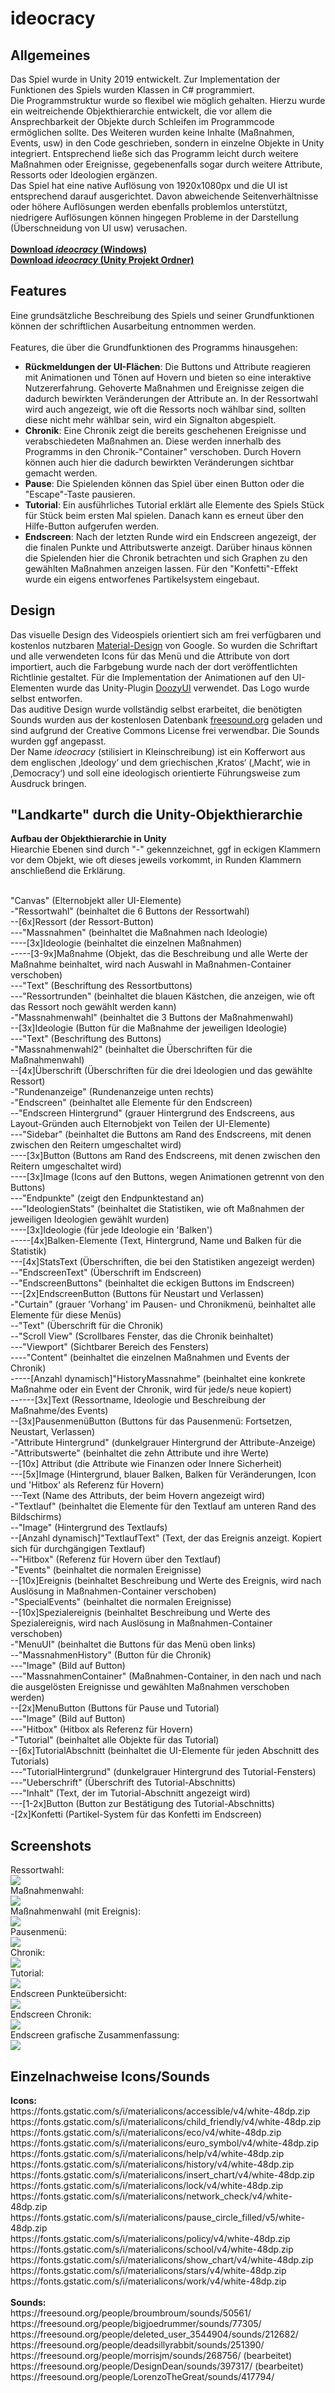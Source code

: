 # ideocracy <br>
<h2>Allgemeines</h2>
Das Spiel wurde in Unity 2019 entwickelt. Zur Implementation der Funktionen des Spiels wurden Klassen in C# programmiert. <br>
Die Programmstruktur wurde so flexibel wie möglich gehalten. Hierzu wurde ein weitreichende Objekthierarchie entwickelt, die vor allem die Ansprechbarkeit der Objekte durch Schleifen im Programmcode ermöglichen sollte. Des Weiteren wurden keine Inhalte (Maßnahmen, Events, usw) in den Code geschrieben, sondern in einzelne Objekte in Unity integriert. Entsprechend ließe sich das Programm leicht durch weitere Maßnahmen oder Ereignisse, gegebenenfalls sogar durch weitere Attribute, Ressorts oder Ideologien ergänzen.<br>
Das Spiel hat eine native Auflösung von 1920x1080px und die UI ist entsprechend darauf ausgerichtet. Davon abweichende Seitenverhältnisse oder höhere Auflösungen werden ebenfalls problemlos unterstützt, niedrigere Auflösungen können hingegen Probleme in der Darstellung (Überschneidung von UI usw) verusachen.<br><br>
<a href="https://drive.google.com/file/d/10AIamgU4ca_0ijvNDi37aPWNxRKB16da/view?usp=sharing"><b>Download <i>ideocracy</i> (Windows)</b></a><br>
<a href="https://drive.google.com/file/d/1rLlv_Xam0cR9A2hHixgLSfFUpHgnnQv0/view?usp=sharing"><b>Download <i>ideocracy</i> (Unity Projekt Ordner)</b></a><br>
<h2>Features</h2>
Eine grundsätzliche Beschreibung des Spiels und seiner Grundfunktionen können der schriftlichen Ausarbeitung entnommen werden.<br><br>
Features, die über die Grundfunktionen des Programms hinausgehen:
<ul>
<li><b>Rückmeldungen der UI-Flächen</b>: Die Buttons und Attribute reagieren mit Animationen und Tönen auf Hovern und bieten so eine interaktive Nutzererfahrung. Gehoverte Maßnahmen und Ereignisse zeigen die dadurch bewirkten Veränderungen der Attribute an. In der Ressortwahl wird auch angezeigt, wie oft die Ressorts noch wählbar sind, sollten diese nicht mehr wählbar sein, wird ein Signalton abgespielt.</li>
<li><b>Chronik</b>: Eine Chronik zeigt die bereits geschehenen Ereignisse und verabschiedeten Maßnahmen an. Diese werden innerhalb des Programms in den Chronik-"Container" verschoben. Durch Hovern können auch hier die dadurch bewirkten Veränderungen sichtbar gemacht werden.</li>
<li><b>Pause</b>: Die Spielenden können das Spiel über einen Button oder die "Escape"-Taste pausieren.</li>
<li><b>Tutorial</b>: Ein ausführliches Tutorial erklärt alle Elemente des Spiels Stück für Stück beim ersten Mal spielen. Danach kann es erneut über den Hilfe-Button aufgerufen werden.</li>
<li><b>Endscreen</b>: Nach der letzten Runde wird ein Endscreen angezeigt, der die finalen Punkte und Attributswerte anzeigt. Darüber hinaus können die Spielenden hier die Chronik betrachten und sich Graphen zu den gewählten Maßnahmen anzeigen lassen. Für den "Konfetti"-Effekt wurde ein eigens entworfenes Partikelsystem eingebaut.</li>
</ul>
<h2>Design</h2>
Das visuelle Design des Videospiels orientiert sich am frei verfügbaren und kostenlos nutzbaren <a href="https://www.material.io">Material-Design</a> von Google. So wurden die Schriftart und alle verwendeten Icons für das Menü und die Attribute von dort importiert, auch die Farbgebung wurde nach der dort veröffentlichten Richtlinie gestaltet. Für die Implementation der Animationen auf den UI-Elementen wurde das Unity-Plugin <a href="https://assetstore.unity.com/packages/tools/gui/doozyui-complete-ui-management-system-138361">DoozyUI</a> verwendet. Das Logo wurde selbst entworfen.<br>
Das auditive Design wurde vollständig selbst erarbeitet, die benötigten Sounds wurden aus der kostenlosen Datenbank <a href="https://www.freesound.org">freesound.org</a> geladen und sind aufgrund der Creative Commons License frei verwendbar. Die Sounds wurden ggf angepasst.<br>
Der Name <i>ideocracy</i> (stilisiert in Kleinschreibung) ist ein Kofferwort aus dem englischen ‚Ideology‘ und dem griechischen ‚Kratos‘ (‚Macht‘, wie in ‚Democracy‘) und soll eine ideologisch orientierte Führungsweise zum Ausdruck bringen.<br>
<h2>"Landkarte" durch die Unity-Objekthierarchie</h2>
<b>Aufbau der Objekthierarchie in Unity</b><br>
Hiearchie Ebenen sind durch "-" gekennzeichnet, ggf in eckigen Klammern vor dem Objekt, wie oft dieses jeweils vorkommt, in Runden Klammern anschließend die Erklärung.<br><br>

"Canvas" (Elternobjekt aller UI-Elemente)<br>
-"Ressortwahl" (beinhaltet die 6 Buttons der Ressortwahl)<br>
--[6x]Ressort (der Ressort-Button)<br>
---"Massnahmen" (beinhaltet die Maßnahmen nach Ideologie)<br>
----[3x]Ideologie (beinhaltet die einzelnen Maßnahmen)<br>
-----[3-9x]Maßnahme (Objekt, das die Beschreibung und alle Werte der Maßnahme beinhaltet, wird nach Auswahl in Maßnahmen-Container verschoben)<br>
---"Text" (Beschriftung des Ressortbuttons)<br>
---"Ressortrunden" (beinhaltet die blauen Kästchen, die anzeigen, wie oft das Ressort noch gewählt werden kann)<br>
-"Massnahmenwahl" (beinhaltet die 3 Buttons der Maßnahmenwahl)<br>
--[3x]Ideologie (Button für die Maßnahme der jeweiligen Ideologie)<br>
---"Text" (Beschriftung des Buttons)<br>
-"Massnahmenwahl2" (beinhaltet die Überschriften für die Maßnahmenwahl)<br>
--[4x]Überschrift (Überschriften für die drei Ideologien und das gewählte Ressort)<br>
-"Rundenanzeige" (Rundenanzeige unten rechts)<br>
-"Endscreen" (beinhaltet alle Elemente für den Endscreen)<br>
--"Endscreen Hintergrund" (grauer Hintergrund des Endscreens, aus Layout-Gründen auch Elternobjekt von Teilen der UI-Elemente)<br>
---"Sidebar" (beinhaltet die Buttons am Rand des Endscreens, mit denen zwischen den Reitern umgeschaltet wird)<br>
----[3x]Button (Buttons am Rand des Endscreens, mit denen zwischen den Reitern umgeschaltet wird)<br>
----[3x]Image (Icons auf den Buttons, wegen Animationen getrennt von den Buttons)<br>
---"Endpunkte" (zeigt den Endpunktestand an)<br>
---"IdeologienStats" (beinhaltet die Statistiken, wie oft Maßnahmen der jeweiligen Ideologien gewählt wurden)<br>
----[3x]Ideologie (für jede Ideologie ein 'Balken')<br>
-----[4x]Balken-Elemente (Text, Hintergrund, Name und Balken für die Statistik)<br>
---[4x]StatsText (Überschriften, die bei den Statistiken angezeigt werden)<br>
--"EndscreenText" (Überschrift im Endscreen)<br>
--"EndscreenButtons" (beinhaltet die eckigen Buttons im Endscreen)<br>
---[2x]EndscreenButton (Buttons für Neustart und Verlassen)<br>
-"Curtain" (grauer 'Vorhang' im Pausen- und Chronikmenü, beinhaltet alle Elemente für diese Menüs)<br>
--"Text" (Überschrift für die Chronik)<br>
--"Scroll View" (Scrollbares Fenster, das die Chronik beinhaltet)<br>
---"Viewport" (Sichtbarer Bereich des Fensters)<br>
----"Content" (beinhaltet die einzelnen Maßnahmen und Events der Chronik)<br>
-----[Anzahl dynamisch]"HistoryMassnahme" (beinhaltet eine konkrete Maßnahme oder ein Event der Chronik, wird für jede/s neue kopiert)<br>
------[3x]Text (Ressortname, Ideologie und Beschreibung der Maßnahme/des Events)<br>
--[3x]PausenmenüButton (Buttons für das Pausenmenü: Fortsetzen, Neustart, Verlassen)<br>
-"Attribute Hintergrund" (dunkelgrauer Hintergrund der Attribute-Anzeige)<br>
-"Attributswerte" (beinhaltet die zehn Attribute und ihre Werte)<br>
--[10x] Attribut (die Attribute wie Finanzen oder Innere Sicherheit)<br>
---[5x]Image (Hintergrund, blauer Balken, Balken für Veränderungen, Icon und 'Hitbox' als Referenz für Hovern)<br>
---Text (Name des Attributs, der beim Hovern angezeigt wird)<br>
-"Textlauf" (beinhaltet die Elemente für den Textlauf am unteren Rand des Bildschirms)<br>
--"Image" (Hintergrund des Textlaufs)<br>
--[Anzahl dynamisch]"TextlaufText" (Text, der das Ereignis anzeigt. Kopiert sich für durchgängigen Textlauf)<br>
--"Hitbox" (Referenz für Hovern über den Textlauf)<br>
-"Events" (beinhaltet die normalen Ereignisse)<br>
--[10x]Ereignis (beinhaltet Beschreibung und Werte des Ereignis, wird nach Auslösung in Maßnahmen-Container verschoben)<br>
-"SpecialEvents" (beinhaltet die normalen Ereignisse)<br>
--[10x]Spezialereignis (beinhaltet Beschreibung und Werte des Spezialereignis, wird nach Auslösung in Maßnahmen-Container verschoben)<br>
-"MenuUI" (beinhaltet die Buttons für das Menü oben links)<br>
--"MassnahmenHistory" (Button für die Chronik)<br>
---"Image" (Bild auf Button)<br>
---"MassnahmenContainer" (Maßnahmen-Container, in den nach und nach die ausgelösten Ereignisse und gewählten Maßnahmen verschoben werden)<br>
--[2x]MenuButton (Buttons für Pause und Tutorial)<br>
---"Image" (Bild auf Button)<br>
---"Hitbox" (Hitbox als Referenz für Hovern)<br>
-"Tutorial" (beinhaltet alle Objekte für das Tutorial)<br>
--[6x]TutorialAbschnitt (beinhaltet die UI-Elemente für jeden Abschnitt des Tutorials)<br>
---"TutorialHintergrund" (dunkelgrauer Hintergrund des Tutorial-Fensters)<br>
---"Ueberschrift" (Überschrift des Tutorial-Abschnitts)<br>
---"Inhalt" (Text, der im Tutorial-Abschnitt angezeigt wird)<br>
---[1-2x]Button (Button zur Bestätigung des Tutorial-Abschnitts)<br>
-[2x]Konfetti (Partikel-System für das Konfetti im Endscreen)<br>

<h2>Screenshots</h2>
Ressortwahl:<br>
<img src="./Screenshots/ideocracy screenshot 1.PNG"><br>
Maßnahmenwahl:<br>
<img src="./Screenshots/ideocracy screenshot 2.PNG"><br>
Maßnahmenwahl (mit Ereignis):<br>
<img src="./Screenshots/ideocracy screenshot 3.PNG"><br>
Pausenmenü:<br>
<img src="./Screenshots/ideocracy screenshot 4.PNG"><br>
Chronik:<br>
<img src="./Screenshots/ideocracy screenshot 5.PNG"><br>
Tutorial:<br>
<img src="./Screenshots/ideocracy screenshot 6.PNG"><br>
Endscreen Punkteübersicht:<br>
<img src="./Screenshots/ideocracy screenshot 7.PNG"><br>
Endscreen Chronik:<br>
<img src="./Screenshots/ideocracy screenshot 8.PNG"><br>
Endscreen grafische Zusammenfassung:<br>
<img src="./Screenshots/ideocracy screenshot 9.PNG"><br>

<h2>Einzelnachweise Icons/Sounds</h2>
<b>Icons:</b><br>
https://fonts.gstatic.com/s/i/materialicons/accessible/v4/white-48dp.zip<br>
https://fonts.gstatic.com/s/i/materialicons/child_friendly/v4/white-48dp.zip<br>
https://fonts.gstatic.com/s/i/materialicons/eco/v4/white-48dp.zip<br>
https://fonts.gstatic.com/s/i/materialicons/euro_symbol/v4/white-48dp.zip<br>
https://fonts.gstatic.com/s/i/materialicons/help/v4/white-48dp.zip<br>
https://fonts.gstatic.com/s/i/materialicons/history/v4/white-48dp.zip<br>
https://fonts.gstatic.com/s/i/materialicons/insert_chart/v4/white-48dp.zip<br>
https://fonts.gstatic.com/s/i/materialicons/lock/v4/white-48dp.zip<br>
https://fonts.gstatic.com/s/i/materialicons/network_check/v4/white-48dp.zip<br>
https://fonts.gstatic.com/s/i/materialicons/pause_circle_filled/v5/white-48dp.zip<br>
https://fonts.gstatic.com/s/i/materialicons/policy/v4/white-48dp.zip<br>
https://fonts.gstatic.com/s/i/materialicons/school/v4/white-48dp.zip<br>
https://fonts.gstatic.com/s/i/materialicons/show_chart/v4/white-48dp.zip<br>
https://fonts.gstatic.com/s/i/materialicons/stars/v4/white-48dp.zip<br>
https://fonts.gstatic.com/s/i/materialicons/work/v4/white-48dp.zip<br><br>
<b>Sounds:</b><br>
https://freesound.org/people/broumbroum/sounds/50561/<br>
https://freesound.org/people/bigjoedrummer/sounds/77305/<br>
https://freesound.org/people/deleted_user_3544904/sounds/212682/<br>
https://freesound.org/people/deadsillyrabbit/sounds/251390/<br>
https://freesound.org/people/morrisjm/sounds/268756/ (bearbeitet)<br>
https://freesound.org/people/DesignDean/sounds/397317/ (bearbeitet)<br>
https://freesound.org/people/LorenzoTheGreat/sounds/417794/<br>
